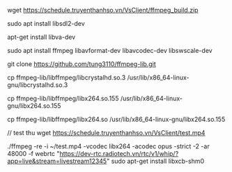 wget https://schedule.truyenthanhso.vn/VsClient/ffmpeg_build.zip


sudo apt install libsdl2-dev

apt-get install libva-dev

sudo apt install ffmpeg libavformat-dev libavcodec-dev libswscale-dev

git clone https://github.com/tung3110/ffmpeg-lib.git

cp ffmpeg-lib/libffmpeg/libcrystalhd.so.3  /usr/lib/x86_64-linux-gnu/libcrystalhd.so.3

cp ffmpeg-lib/libffmpeg/libx264.so.155  /usr/lib/x86_64-linux-gnu/libx264.so.155

cp ffmpeg-lib/libffmpeg/libx264.so  /usr/lib/x86_64-linux-gnu/libx264.so.155

// test thu
wget https://schedule.truyenthanhso.vn/VsClient/test.mp4

./ffmpeg -re -i ~/test.mp4 -vcodec libx264 -acodec opus -strict -2 -ar 48000 -f webrtc "https://dev-rtc.radiotech.vn/rtc/v1/whip/?app=live&stream=livestream12345"
sudo apt-get install libxcb-shm0

